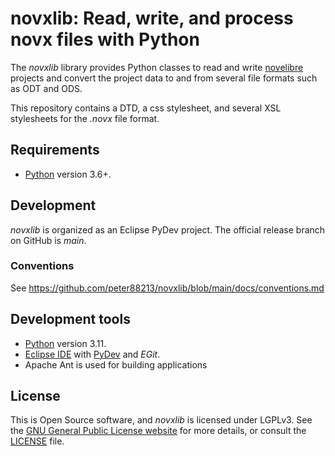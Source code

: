 # novxlib: Read, write, and process novx files with Python

The *novxlib* library provides Python classes to read and write [novelibre](https://github.com/peter88213/novelibre) projects and convert the project data to and from several file formats such as ODT and ODS.

This repository contains a DTD, a css stylesheet, and several XSL stylesheets for the *.novx* file format.

## Requirements

- [Python](https://www.python.org) version 3.6+.

## Development

*novxlib* is organized as an Eclipse PyDev project. The official release branch on GitHub is *main*.

### Conventions

See https://github.com/peter88213/novxlib/blob/main/docs/conventions.md

## Development tools

- [Python](https://python.org) version 3.11.
- [Eclipse IDE](https://eclipse.org) with [PyDev](https://pydev.org) and *EGit*.
- Apache Ant is used for building applications

## License

This is Open Source software, and *novxlib* is licensed under LGPLv3. See the
[GNU General Public License website](https://www.gnu.org/licenses/lgpl-3.0.en.html) for more
details, or consult the [LICENSE](https://github.com/peter88213/novxlib/blob/main/LICENSE) file.

